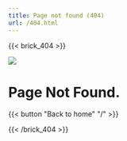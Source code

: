 ```yaml
---
title: Page not found (404)
url: /404.html
---
```

{{< brick_404 >}}

![](/uploads/illustrations/cuate/error.svg)

# Page Not Found.

{{< button "Back to home" "/" >}}

{{< /brick_404 >}}